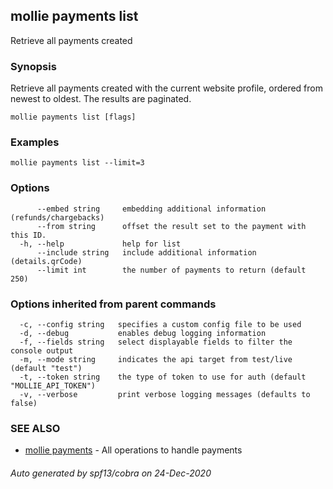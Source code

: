 ## mollie payments list

Retrieve all payments created

### Synopsis

Retrieve all payments created with the current website profile, 
ordered from newest to oldest. The results are paginated.

```
mollie payments list [flags]
```

### Examples

```
mollie payments list --limit=3
```

### Options

```
      --embed string     embedding additional information (refunds/chargebacks)
      --from string      offset the result set to the payment with this ID.
  -h, --help             help for list
      --include string   include additional information (details.qrCode)
      --limit int        the number of payments to return (default 250)
```

### Options inherited from parent commands

```
  -c, --config string   specifies a custom config file to be used
  -d, --debug           enables debug logging information
  -f, --fields string   select displayable fields to filter the console output
  -m, --mode string     indicates the api target from test/live (default "test")
  -t, --token string    the type of token to use for auth (default "MOLLIE_API_TOKEN")
  -v, --verbose         print verbose logging messages (defaults to false)
```

### SEE ALSO

* [mollie payments](mollie_payments.md)	 - All operations to handle payments

###### Auto generated by spf13/cobra on 24-Dec-2020

